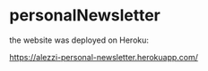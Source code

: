 # personalNewsletter

the website was deployed on Heroku:

https://alezzi-personal-newsletter.herokuapp.com/
